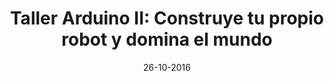 ---
title: Taller Arduino II&#58; Construye tu propio robot y domina el mundo
speaker: Quique Fernández Rodicio
bio: Graduado en Ingeniería de Tecnologías Industriales, con un Máster en Robótica y Automatización, ambos por la Universidad Carlos III de Madrid. Actualmente estoy realizando mis estudios de doctorado como miembro del Grupo de Robótica Social dentro del RoboticsLab de la UC3M.
link:
speaker2: Manuel Peña Fernández
bio2: Graduado en Ingeniería Electrónica Industrial y Automática por la Universidad Carlos III de Madrid. Actualmente cursando un Máster en Electrónica. Entusiasta de las nuevas tecnologías y defensor de la libre transmisión del conocimiento para el desarrollo humano.
link2:
date: 26-10-2016
time: 10:00-12:00
description: Con este taller, se busca ir un paso mas allá en el uso de placas Arduino en tus proyectos de robótica y cacharreo en general. El taller consiste en el montaje y programación de un robot móvil equipado con un sensor LDR para medir la cantidad de luz, que se usará para controlar la dirección de movimiento del robot. Esto exige combinar la lectura de información de sensores externos con el control de servos, consiguiendo una mejor comprensión acerca del desarrollo de aplicaciones más complejas con Arduino. Se recomienda haber asistido al taller Arduino I, o al menos tener conocimientos básicos sobre Arduino.
requirements: Para este taller se requieren nociones básicas de C y ordenador portátil con [Arduino IDE](https://www.arduino.cc/en/Main/Software) instalado.
keyword: arduino2
---